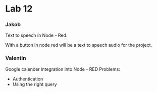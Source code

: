 # Lab 12

### Jakob
Text to speech in Node - Red.

With a button in node red will be a text to speech audio for the project.

### Valentin
Google calender integration into Node - RED
Problems:

* Authentication
* Using the right query
